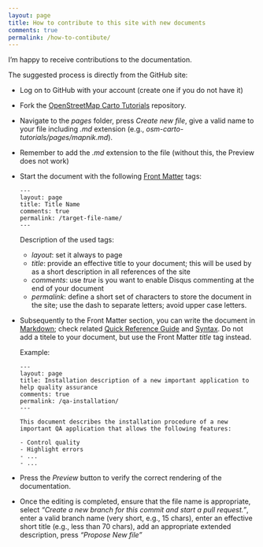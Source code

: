 ```yaml
---
layout: page
title: How to contribute to this site with new documents
comments: true
permalink: /how-to-contibute/
---
```


I’m happy to receive contributions to the documentation.

The suggested process is directly from the GitHub site:

- Log on to GitHub with your account (create one if you do not have it)
- Fork the [OpenStreetMap Carto Tutorials](https://github.com/Ircama/osm-carto-tutorials) repository.
- Navigate to the *pages* folder, press *Create new file*, give a valid name to your file including *.md* extension (e.g., *osm-carto-tutorials/pages/mapnik.md*).
- Remember to add the *.md* extension to the file (without this, the Preview does not work)
- Start the document with the following [Front Matter]( https://jekyllrb.com/docs/frontmatter/) tags:
  
  ```
  ---
  layout: page
  title: Title Name
  comments: true
  permalink: /target-file-name/
  ---
  ```
  Description of the used tags:
  - *layout*: set it always to page
  - *title*: provide an effective title to your document; this will be used by as a short description in all references of the site
  - *comments*: use *true* is you want to enable Disqus commenting at the end of your document
  - *permalink*: define a short set of characters to store the document in the site; use the dash to separate letters; avoid upper case letters.

- Subsequently to the Front Matter section, you can write the document in [Markdown]( http://kramdown.gettalong.org); check related [Quick Reference Guide]( http://kramdown.gettalong.org/quickref.html) and [Syntax]( http://kramdown.gettalong.org/syntax.html). Do not add a titele to your document, but use the Front Matter *title* tag instead.
  
  Example:
  ```
  ---
  layout: page
  title: Installation description of a new important application to help quality assurance
  comments: true
  permalink: /qa-installation/
  ---
    
  This document describes the installation procedure of a new important QA application that allows the following features:
  
  - Control quality
  - Highlight errors
  - ...
  - ...
  ```
  
- Press the *Preview* button to verify the correct rendering of the documentation.

- Once the editing is completed, ensure that the file name is appropriate, select *“Create a new branch for this commit and start a pull request.”*, enter a valid branch name (very short, e.g., 15 chars), enter an effective short title (e.g., less than 70 chars), add an appropriate extended description, press *“Propose New file”*

